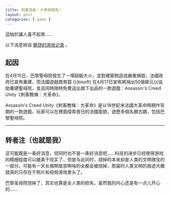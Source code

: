 ```yaml
---
title: 刺客信条：大革命限免！
layout: post
categories: [ game ]
---
```


這始於讓人喜不起來......

以下消息转自 [脆饼的游戏记录](https://www.gamejilu.com/giveaways/ubisoft_assassins-creed-unity_free/) 。

## 起因

在4月15日，巴黎聖母院發生了一場超級大火，並對建築物造成嚴重損毀，法國政府已宣佈重建，而法國遊戲商育碧 (Ubisoft) 在4月17日宣佈將捐出50億歐元以協助重建聖母院，並且同時限時免費送出旗下出品的一款遊戲：Assassin's Creed Unity《刺客教條：大革命》。

Assassin's Creed Unity《刺客教條：大革命》是以18世紀末法國大革命時期作背期的一款遊戲，玩家可以在裡面探索昔日的法國面貌，遊歷多個名勝古蹟，包括巴黎聖母院。

---

## 转者注（也就是我）

这可能既是一条好消息，但同时也不是一条好消息吧……科技的进步已经使得游戏的精细程度可以媲美于现实了，但是与此同时，烧掉的本来却是人类的文明瑰宝的一部分。可能有一天长城啊故宫啊啥的全都会被烧掉，那届时人类文明的痕迹大概就真的只存在于照片和视频游戏里头了。

巴黎圣母院烧掉了，其实也算是全人类的损失。虽然我的内心还是有一点儿开心的……
